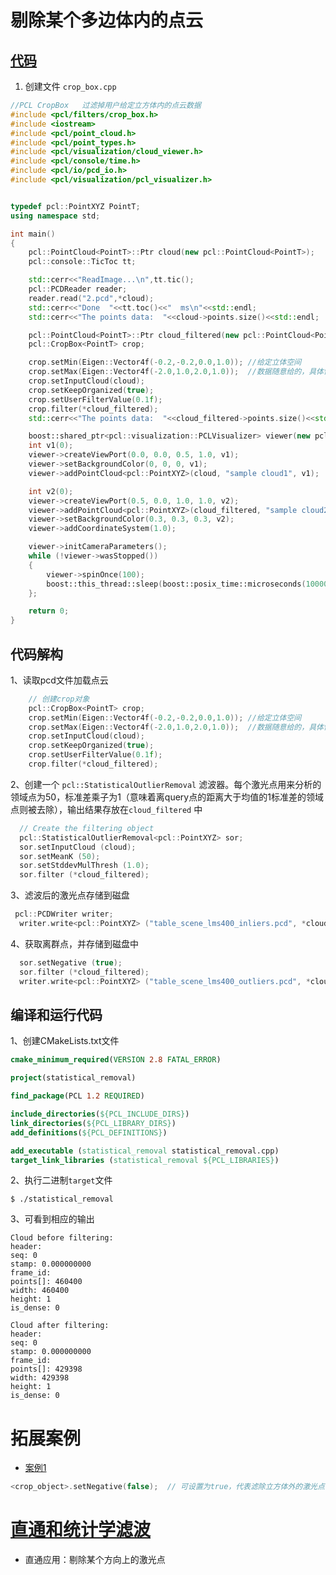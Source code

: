 # 剔除某个多边体内的点云

## [代码](https://blog.csdn.net/qq_42318305/article/details/81985663)

1. 创建文件 `crop_box.cpp` 

```c++
//PCL CropBox   过滤掉用户给定立方体内的点云数据
#include <pcl/filters/crop_box.h>
#include <iostream>
#include <pcl/point_cloud.h>
#include <pcl/point_types.h>
#include <pcl/visualization/cloud_viewer.h>
#include <pcl/console/time.h>
#include <pcl/io/pcd_io.h>
#include <pcl/visualization/pcl_visualizer.h>


typedef pcl::PointXYZ PointT;
using namespace std;

int main()
{
    pcl::PointCloud<PointT>::Ptr cloud(new pcl::PointCloud<PointT>);
    pcl::console::TicToc tt;

    std::cerr<<"ReadImage...\n",tt.tic();
    pcl::PCDReader reader;
    reader.read("2.pcd",*cloud);
    std::cerr<<"Done  "<<tt.toc()<<"  ms\n"<<std::endl;
    std::cerr<<"The points data:  "<<cloud->points.size()<<std::endl;

    pcl::PointCloud<PointT>::Ptr cloud_filtered(new pcl::PointCloud<PointT>);
    pcl::CropBox<PointT> crop;

    crop.setMin(Eigen::Vector4f(-0.2,-0.2,0.0,1.0)); //给定立体空间
    crop.setMax(Eigen::Vector4f(-2.0,1.0,2.0,1.0));  //数据随意给的，具体情况分析
    crop.setInputCloud(cloud);
    crop.setKeepOrganized(true);
    crop.setUserFilterValue(0.1f);
    crop.filter(*cloud_filtered);
    std::cerr<<"The points data:  "<<cloud_filtered->points.size()<<std::endl;

    boost::shared_ptr<pcl::visualization::PCLVisualizer> viewer(new pcl::visualization::PCLVisualizer("3D Viewer"));
    int v1(0);
    viewer->createViewPort(0.0, 0.0, 0.5, 1.0, v1);
    viewer->setBackgroundColor(0, 0, 0, v1);
    viewer->addPointCloud<pcl::PointXYZ>(cloud, "sample cloud1", v1);

    int v2(0);
    viewer->createViewPort(0.5, 0.0, 1.0, 1.0, v2);
    viewer->addPointCloud<pcl::PointXYZ>(cloud_filtered, "sample cloud2", v2);
    viewer->setBackgroundColor(0.3, 0.3, 0.3, v2);
    viewer->addCoordinateSystem(1.0);

    viewer->initCameraParameters();
    while (!viewer->wasStopped())
    {
        viewer->spinOnce(100);
        boost::this_thread::sleep(boost::posix_time::microseconds(100000));
    };

    return 0;
}
```



## 代码解构

1、读取pcd文件加载点云

```c++
 	// 创建crop对象
	pcl::CropBox<PointT> crop;
    crop.setMin(Eigen::Vector4f(-0.2,-0.2,0.0,1.0)); //给定立体空间
    crop.setMax(Eigen::Vector4f(-2.0,1.0,2.0,1.0));  //数据随意给的，具体情况分析
    crop.setInputCloud(cloud);
    crop.setKeepOrganized(true);
    crop.setUserFilterValue(0.1f);
    crop.filter(*cloud_filtered);
```

2、创建一个 `pcl::StatisticalOutlierRemoval` 滤波器。每个激光点用来分析的领域点为50，标准差乘子为1（意味着离query点的距离大于均值的1标准差的领域点则被去除），输出结果存放在`cloud_filtered` 中

```c++
  // Create the filtering object
  pcl::StatisticalOutlierRemoval<pcl::PointXYZ> sor;
  sor.setInputCloud (cloud);
  sor.setMeanK (50);
  sor.setStddevMulThresh (1.0);
  sor.filter (*cloud_filtered);
```

3、滤波后的激光点存储到磁盘

```c++
 pcl::PCDWriter writer;
  writer.write<pcl::PointXYZ> ("table_scene_lms400_inliers.pcd", *cloud_filtered, false);
```

4、获取离群点，并存储到磁盘中

```c++
  sor.setNegative (true);
  sor.filter (*cloud_filtered);
  writer.write<pcl::PointXYZ> ("table_scene_lms400_outliers.pcd", *cloud_filtered, false);
```



## 编译和运行代码

1、创建CMakeLists.txt文件

```cmake
cmake_minimum_required(VERSION 2.8 FATAL_ERROR)

project(statistical_removal)

find_package(PCL 1.2 REQUIRED)

include_directories(${PCL_INCLUDE_DIRS})
link_directories(${PCL_LIBRARY_DIRS})
add_definitions(${PCL_DEFINITIONS})

add_executable (statistical_removal statistical_removal.cpp)
target_link_libraries (statistical_removal ${PCL_LIBRARIES})
```

2、执行二进制`target`文件

```
$ ./statistical_removal
```

3、可看到相应的输出

```
Cloud before filtering:
header:
seq: 0
stamp: 0.000000000
frame_id:
points[]: 460400
width: 460400
height: 1
is_dense: 0

Cloud after filtering:
header:
seq: 0
stamp: 0.000000000
frame_id:
points[]: 429398
width: 429398
height: 1
is_dense: 0
```



# 拓展案例

- [案例1](https://blog.csdn.net/ethan_guo/article/details/80359313])

 ```c++
<crop_object>.setNegative(false);  // 可设置为true，代表滤除立方体外的激光点
 ```



# [直通和统计学滤波](https://blog.csdn.net/peach_blossom/article/details/78271683)

- 直通应用：剔除某个方向上的激光点

